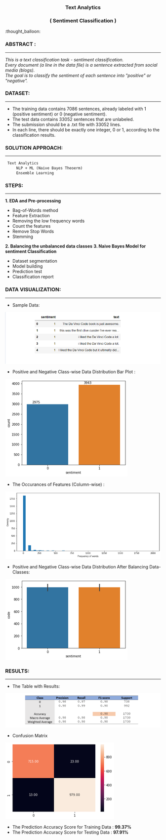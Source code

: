 <h3 align="center">Text Analytics</h3> 
<h3 align="center">( Sentiment Classification  )</h3> 
:thought_balloon:

### ABSTRACT :
----------------
_This is a text classification task - sentiment classification.  
Every document (a line in the data file) is a sentence extracted from social media (blogs).   
The goal is to classify the sentiment of each sentence into "positive" or "negative"._  

### DATASET:
----------------
- The training data contains 7086 sentences, already labeled with 1 (positive sentiment) or 0 (negative sentiment).
- The test data contains 33052 sentences that are unlabeled.
- The submission should be a .txt file with 33052 lines.
- In each line, there should be exactly one integer, 0 or 1, according to the classification results.


### SOLUTION APPROACH:
----------------
```
 Text Analytics
     NLP + ML (Naive Bayes Theoerm)  
     Ensemble Learning
```
### STEPS:
----------------
**1. EDA and Pre-processing**
  - Bag-of-Words method
  - Feature Extraction
  - Removing the low frequency words
  - Count the features
  - Remove Stop Words
  - Stemming
  
**2. Balancing the unbalanced data classes**
**3. Naive Bayes Model for sentiment Classification**
  - Dataset segmentation 
  - Model building
  - Prediction test
  - Classification report
  

### DATA VISUALIZATION:
----------------

- Sample Data:

![attachment:sample%20data.png](https://github.com/RusticHaze634/Text-Analysis/blob/main/Images/sample%20data.png)


- Positive and Negative Class-wise Data Distribution Bar Plot :

![attachment:01.png](https://github.com/RusticHaze634/Text-Analysis/blob/main/Images/01.png)

- The Occurances of Features (Column-wise) :

![attachment:f%20of%20words.png](https://github.com/RusticHaze634/Text-Analysis/blob/main/Images/f%20of%20words.png)

- Positive and Negative Class-wise Data Distribution After Balancing Data-Classes:

![attachment:01%20filtered.png](https://github.com/RusticHaze634/Text-Analysis/blob/main/Images/01%20filtered.png)

### RESULTS:
----------------

- The Table with Results:

![attachment:Result%20table.png](https://github.com/RusticHaze634/Text-Analysis/blob/main/Images/Result%20table.png)

- Confusion Matrix

![attachment:confusion%20matrix.png](https://github.com/RusticHaze634/Text-Analysis/blob/main/Images/confusion%20matrix.png)

- The Prediction Accuracy Score for Training Data : **99.37%**
- The Prediction Accuracy Score for Testing Data : **97.91%**
